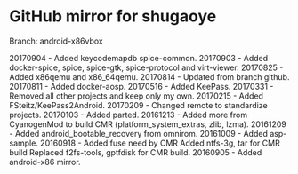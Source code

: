 # GitHub mirror for shugaoye
Branch: android-x86vbox

20170904 - Added keycodemapdb spice-common.
20170903 - Added docker-spice, spice, spice-gtk, spice-protocol and virt-viewer.
20170825 - Added x86qemu and x86_64qemu.
20170814 - Updated from branch github.
20170811 - Added docker-aosp.
20170516 - Added KeePass.
20170331 - Removed all other projects and keep only my own.
20170215 - Added FSteitz/KeePass2Android.
20170209 - Changed remote to standardize projects.
20170103 - Added parted.
20161213 - Added more from CyanogenMod to build CMR (platform_system_extras, zlib, lzma).
20161209 - Added android_bootable_recovery from omnirom.
20161009 - Added asp-sample.
20160918 - Added fuse need by CMR
           Added ntfs-3g, tar for CMR build
           Replaced f2fs-tools, gptfdisk for CMR build.
20160905 - Added android-x86 mirror.

